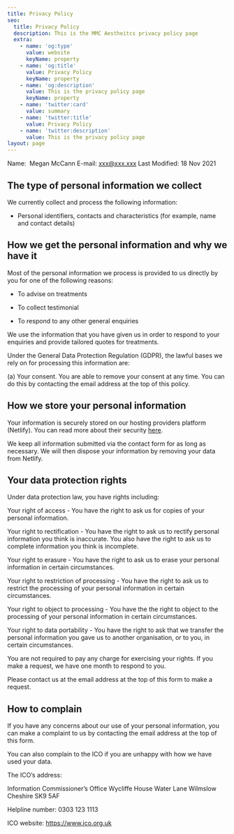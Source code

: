 ```yaml
---
title: Privacy Policy
seo:
  title: Privacy Policy
  description: This is the MMC Aestheitcs privacy policy page
  extra:
    - name: 'og:type'
      value: website
      keyName: property
    - name: 'og:title'
      value: Privacy Policy
      keyName: property
    - name: 'og:description'
      value: This is the privacy policy page
      keyName: property
    - name: 'twitter:card'
      value: summary
    - name: 'twitter:title'
      value: Privacy Policy
    - name: 'twitter:description'
      value: This is the privacy policy page
layout: page
---
```

Name:  Megan McCann
E-mail: xxx@xxx.xxx
Last Modified: 18 Nov 2021

## The type of personal information we collect 

We currently collect and process the following information:

*   Personal identifiers, contacts and characteristics (for example, name and contact details)

## How we get the personal information and why we have it

Most of the personal information we process is provided to us directly by you for one of the following reasons:

*   To advise on treatments

*   To collect testimonial

*   To respond to any other general enquiries

We use the information that you have given us in order to respond to your enquiries and provide tailored quotes for treatments.

Under the General Data Protection Regulation (GDPR), the lawful bases we rely on for processing this information are:

(a) Your consent. You are able to remove your consent at any time. You can do this by contacting the email address at the top of this policy.

## How we store your personal information 

Your information is securely stored on our hosting providers platform (Netlify). You can read more about their security [here](https://www.netlify.com/security/). 

We keep all information submitted via the contact form for as long as necessary. We will then dispose your information by removing your data from Netlify.

## Your data protection rights

Under data protection law, you have rights including:

Your right of access - You have the right to ask us for copies of your personal information. 

Your right to rectification - You have the right to ask us to rectify personal information you think is inaccurate. You also have the right to ask us to complete information you think is incomplete. 

Your right to erasure - You have the right to ask us to erase your personal information in certain circumstances. 

Your right to restriction of processing - You have the right to ask us to restrict the processing of your personal information in certain circumstances. 

Your right to object to processing - You have the the right to object to the processing of your personal information in certain circumstances.

Your right to data portability - You have the right to ask that we transfer the personal information you gave us to another organisation, or to you, in certain circumstances.

You are not required to pay any charge for exercising your rights. If you make a request, we have one month to respond to you.

Please contact us at the email address at the top of this form to make a request.

## How to complain

If you have any concerns about our use of your personal information, you can make a complaint to us by contacting the email address at the top of this form.

You can also complain to the ICO if you are unhappy with how we have used your data.

The ICO’s address:            

Information Commissioner’s Office
Wycliffe House
Water Lane
Wilmslow
Cheshire
SK9 5AF

Helpline number: 0303 123 1113

ICO website: <https://www.ico.org.uk>
